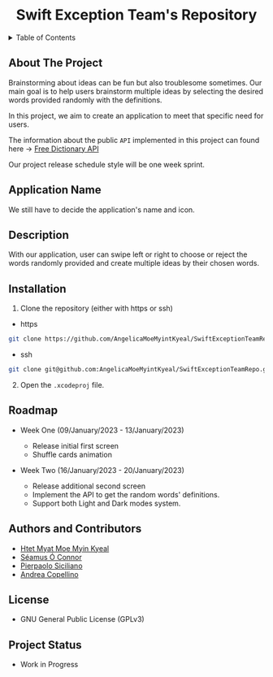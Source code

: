 <h1 align="center">Swift Exception Team's Repository</h3>

<details>
  <summary>Table of Contents</summary>
  <ol>
    <li>
      <a href="#about-the-project">About The Project</a>
    </li>
    <li>
      <a href="#application-name">Application Name</a>
    </li>
    <li><a href="#description">Description</a></li>
    <li><a href="#installation">Installation</a></li>
    <li><a href="#roadmap">Roadmap</a></li>
    <li><a href="#authors-and-contributors">Authors and Contributors</a></li>
    <li><a href="#license">License</a></li>
    <li><a href="#project-status">Project Status</a></li>
  </ol>
</details>

## About The Project

Brainstorming about ideas can be fun but also troublesome sometimes. Our main goal is to help users brainstorm multiple ideas by selecting the desired words provided randomly with the definitions. 

In this project, we aim to create an application to meet that specific need for users.

The information about the public `API` implemented in this project can found here -> [Free Dictionary API](https://dictionaryapi.dev)

Our project release schedule style will be one week sprint.

## Application Name

We still have to decide the application's name and icon.

## Description

With our application, user can swipe left or right to choose or reject the words randomly provided and create multiple ideas by their chosen words.

## Installation

1. Clone the repository (either with https or ssh)

  - https

  ```sh
  git clone https://github.com/AngelicaMoeMyintKyeal/SwiftExceptionTeamRepo.git
  ```

  - ssh
  
  ```sh
  git clone git@github.com:AngelicaMoeMyintKyeal/SwiftExceptionTeamRepo.git
  ```

2. Open the `.xcodeproj` file.

## Roadmap

- Week One (09/January/2023 - 13/January/2023)
  - Release initial first screen 
  - Shuffle cards animation

- Week Two (16/January/2023 - 20/January/2023)
  - Release additional second screen
  - Implement the API to get the random words' definitions.
  - Support both Light and Dark modes system.

## Authors and Contributors

- [Htet Myat Moe Myin Kyeal](https://github.com/AngelicaMoeMyintKyeal)
- [Séamus Ó Connor](https://github.com/shinra-electric)
- [Pierpaolo Siciliano](https://github.com/PierSic-dev)
- [Andrea Copellino](https://github.com/andreacopellino1)

## License

- GNU General Public License (GPLv3)

## Project Status

- Work in Progress
